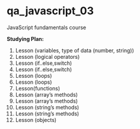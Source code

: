 # qa_javascript_03
JavaScript fundamentals course

**Studying Plan:**

1. Lesson (variables, type of data (number, string))
2. Lesson (logical operators)
3. Lesson (if..else,switch) 
4. Lesson (if..else,switch)
5. Lesson (loops) 
6. Lesson (loops) 
7. Lesson(functions)
8. Lesson (array’s methods)
9. Lesson (array’s methods)
10. Lesson (string’s methods)
11. Lesson (string’s methods)
12. Lesson (objects)
